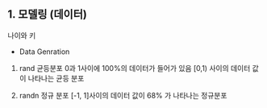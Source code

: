 ## 1. 모델링 (데이터)
  나이와 키
 - Data  Genration


1. rand 균등분포 
0과 1사이에 100%의 데이터가 들어가 있음
[0,1) 사이의 데이터 값이 나타나는 균등 분포

3. randn 정규 분포 
[-1, 1]사이의 데이터 값이 68% 가 나타나는 정규분포
